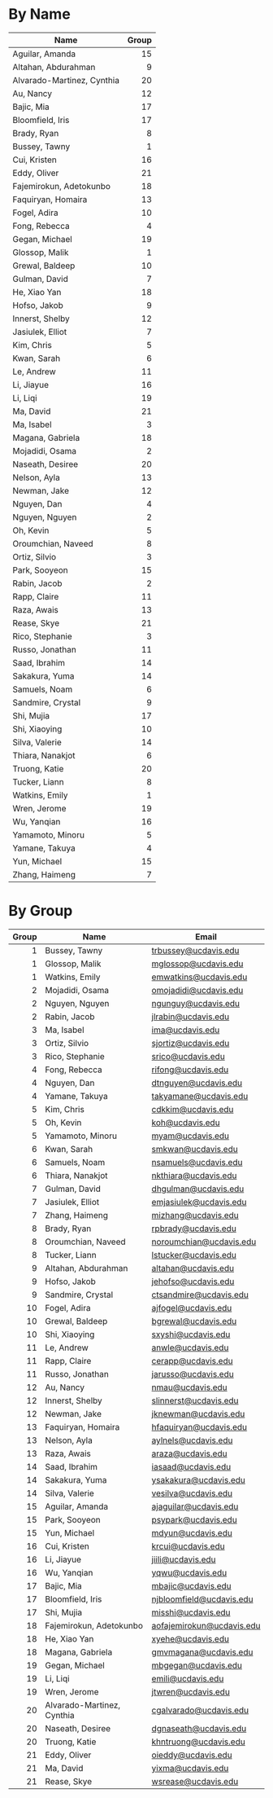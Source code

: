 # By Name

Name                       | Group
-------------------------- | ----:
Aguilar, Amanda            | 15
Altahan, Abdurahman        | 9
Alvarado-Martinez, Cynthia | 20
Au, Nancy                  | 12
Bajic, Mia                 | 17
Bloomfield, Iris           | 17
Brady, Ryan                | 8
Bussey, Tawny              | 1
Cui, Kristen               | 16
Eddy, Oliver               | 21
Fajemirokun, Adetokunbo    | 18
Faquiryan, Homaira         | 13
Fogel, Adira               | 10
Fong, Rebecca              | 4
Gegan, Michael             | 19
Glossop, Malik             | 1
Grewal, Baldeep            | 10
Gulman, David              | 7
He, Xiao Yan               | 18
Hofso, Jakob               | 9
Innerst, Shelby            | 12
Jasiulek, Elliot           | 7
Kim, Chris                 | 5
Kwan, Sarah                | 6
Le, Andrew                 | 11
Li, Jiayue                 | 16
Li, Liqi                   | 19
Ma, David                  | 21
Ma, Isabel                 | 3
Magana, Gabriela           | 18
Mojadidi, Osama            | 2
Naseath, Desiree           | 20
Nelson, Ayla               | 13
Newman, Jake               | 12
Nguyen, Dan                | 4
Nguyen, Nguyen             | 2
Oh, Kevin                  | 5
Oroumchian, Naveed         | 8
Ortiz, Silvio              | 3
Park, Sooyeon              | 15
Rabin, Jacob               | 2
Rapp, Claire               | 11
Raza, Awais                | 13
Rease, Skye                | 21
Rico, Stephanie            | 3
Russo, Jonathan            | 11
Saad, Ibrahim              | 14
Sakakura, Yuma             | 14
Samuels, Noam              | 6
Sandmire, Crystal          | 9
Shi, Mujia                 | 17
Shi, Xiaoying              | 10
Silva, Valerie             | 14
Thiara, Nanakjot           | 6
Truong, Katie              | 20
Tucker, Liann              | 8
Watkins, Emily             | 1
Wren, Jerome               | 19
Wu, Yanqian                | 16
Yamamoto, Minoru           | 5
Yamane, Takuya             | 4
Yun, Michael               | 15
Zhang, Haimeng             | 7

# By Group

Group | Name                       | Email
----: | -------------------------- | -----
1     | Bussey, Tawny              | trbussey@ucdavis.edu
1     | Glossop, Malik             | mglossop@ucdavis.edu
1     | Watkins, Emily             | emwatkins@ucdavis.edu
2     | Mojadidi, Osama            | omojadidi@ucdavis.edu
2     | Nguyen, Nguyen             | ngunguy@ucdavis.edu
2     | Rabin, Jacob               | jlrabin@ucdavis.edu
3     | Ma, Isabel                 | ima@ucdavis.edu
3     | Ortiz, Silvio              | sjortiz@ucdavis.edu
3     | Rico, Stephanie            | srico@ucdavis.edu
4     | Fong, Rebecca              | rifong@ucdavis.edu
4     | Nguyen, Dan                | dtnguyen@ucdavis.edu
4     | Yamane, Takuya             | takyamane@ucdavis.edu
5     | Kim, Chris                 | cdkkim@ucdavis.edu
5     | Oh, Kevin                  | koh@ucdavis.edu
5     | Yamamoto, Minoru           | myam@ucdavis.edu
6     | Kwan, Sarah                | smkwan@ucdavis.edu
6     | Samuels, Noam              | nsamuels@ucdavis.edu
6     | Thiara, Nanakjot           | nkthiara@ucdavis.edu
7     | Gulman, David              | dhgulman@ucdavis.edu
7     | Jasiulek, Elliot           | emjasiulek@ucdavis.edu
7     | Zhang, Haimeng             | mizhang@ucdavis.edu
8     | Brady, Ryan                | rpbrady@ucdavis.edu
8     | Oroumchian, Naveed         | noroumchian@ucdavis.edu
8     | Tucker, Liann              | lstucker@ucdavis.edu
9     | Altahan, Abdurahman        | altahan@ucdavis.edu
9     | Hofso, Jakob               | jehofso@ucdavis.edu
9     | Sandmire, Crystal          | ctsandmire@ucdavis.edu
10    | Fogel, Adira               | ajfogel@ucdavis.edu
10    | Grewal, Baldeep            | bgrewal@ucdavis.edu
10    | Shi, Xiaoying              | sxyshi@ucdavis.edu
11    | Le, Andrew                 | anwle@ucdavis.edu
11    | Rapp, Claire               | cerapp@ucdavis.edu
11    | Russo, Jonathan            | jarusso@ucdavis.edu
12    | Au, Nancy                  | nmau@ucdavis.edu
12    | Innerst, Shelby            | slinnerst@ucdavis.edu
12    | Newman, Jake               | jknewman@ucdavis.edu
13    | Faquiryan, Homaira         | hfaquiryan@ucdavis.edu
13    | Nelson, Ayla               | aylnels@ucdavis.edu
13    | Raza, Awais                | araza@ucdavis.edu
14    | Saad, Ibrahim              | iasaad@ucdavis.edu
14    | Sakakura, Yuma             | ysakakura@ucdavis.edu
14    | Silva, Valerie             | vesilva@ucdavis.edu
15    | Aguilar, Amanda            | ajaguilar@ucdavis.edu
15    | Park, Sooyeon              | psypark@ucdavis.edu
15    | Yun, Michael               | mdyun@ucdavis.edu
16    | Cui, Kristen               | krcui@ucdavis.edu
16    | Li, Jiayue                 | jiili@ucdavis.edu
16    | Wu, Yanqian                | yqwu@ucdavis.edu
17    | Bajic, Mia                 | mbajic@ucdavis.edu
17    | Bloomfield, Iris           | njbloomfield@ucdavis.edu
17    | Shi, Mujia                 | misshi@ucdavis.edu
18    | Fajemirokun, Adetokunbo    | aofajemirokun@ucdavis.edu
18    | He, Xiao Yan               | xyehe@ucdavis.edu
18    | Magana, Gabriela           | gmvmagana@ucdavis.edu
19    | Gegan, Michael             | mbgegan@ucdavis.edu
19    | Li, Liqi                   | emili@ucdavis.edu
19    | Wren, Jerome               | jtwren@ucdavis.edu
20    | Alvarado-Martinez, Cynthia | cgalvarado@ucdavis.edu
20    | Naseath, Desiree           | dgnaseath@ucdavis.edu
20    | Truong, Katie              | khntruong@ucdavis.edu
21    | Eddy, Oliver               | oieddy@ucdavis.edu
21    | Ma, David                  | yixma@ucdavis.edu
21    | Rease, Skye                | wsrease@ucdavis.edu
